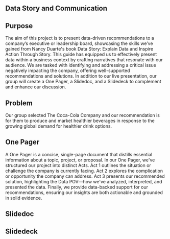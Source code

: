 ## Data Story and Communication

## Purpose
The aim of this project is to present data-driven recommendations to a company’s executive or leadership board, showcasing the skills we’ve gained from Nancy Duarte's book Data Story: Explain Data and Inspire Action Through Story. This guide has equipped us to effectively present data within a business context by crafting narratives that resonate with our audience. We are tasked with identifying and addressing a critical issue negatively impacting the company, offering well-supported recommendations and solutions. In addition to our live presentation, our group will create a One Pager, a Slidedoc, and a Slidedeck to complement and enhance our discussion.

## Problem
Our group selected The Coca-Cola Company and our recommendation is for them to produce and market healthier beverages in response to the growing global demand for healthier drink options.

## One Pager
A One Pager is a concise, single-page document that distills essential information about a topic, project, or proposal. In our One Pager, we've structured our project into distinct Acts. Act 1 outlines the situation or challenge the company is currently facing. Act 2 explores the complication or opportunity the company can address. Act 3 presents our recommended solution, highlighting the Data POV—how we've analyzed, interpreted, and presented the data. Finally, we provide data-backed support for our recommendations, ensuring our insights are both actionable and grounded in solid evidence.

## Slidedoc

## Slidedeck
